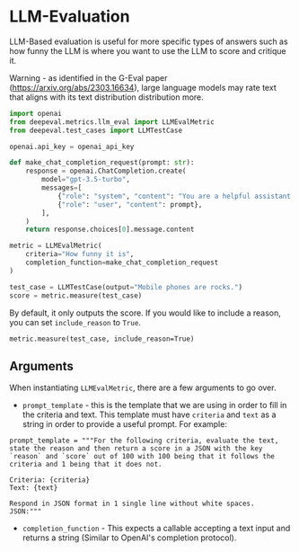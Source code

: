 # LLM-Evaluation

LLM-Based evaluation is useful for more specific types of answers such as how funny the LLM is where you want to use the LLM to score and critique it.

Warning - as identified in the G-Eval paper (https://arxiv.org/abs/2303.16634), large language models may rate text that aligns with its text distribution distribution more.

```python
import openai
from deepeval.metrics.llm_eval import LLMEvalMetric
from deepeval.test_cases import LLMTestCase

openai.api_key = openai_api_key

def make_chat_completion_request(prompt: str):
    response = openai.ChatCompletion.create(
        model="gpt-3.5-turbo",
        messages=[
            {"role": "system", "content": "You are a helpful assistant."},
            {"role": "user", "content": prompt},
        ],
    )
    return response.choices[0].message.content

metric = LLMEvalMetric(
    criteria="How funny it is",
    completion_function=make_chat_completion_request
)

test_case = LLMTestCase(output="Mobile phones are rocks.")
score = metric.measure(test_case)
```

By default, it only outputs the score. If you would like to include a reason, you can set `include_reason` to `True`.

```
metric.measure(test_case, include_reason=True)
```

## Arguments

When instantiating `LLMEvalMetric`, there are a few arguments to go over.

- `prompt_template` - this is the template that we are using in order to fill in the criteria and text. This template must have `criteria` and `text` as a string in order to provide a useful prompt. For example: 

```
prompt_template = """For the following criteria, evaluate the text, state the reason and then return a score in a JSON with the key `reason` and `score` out of 100 with 100 being that it follows the criteria and 1 being that it does not.

Criteria: {criteria}
Text: {text}

Respond in JSON format in 1 single line without white spaces.
JSON:"""
```

- `completion_function` - This expects a callable accepting a text input and returns a string (Similar to OpenAI's completion protocol).
